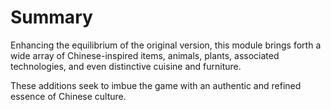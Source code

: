 # Summary

Enhancing the equilibrium of the original version, this module brings forth a wide array of Chinese-inspired items, animals, plants, associated technologies, and even distinctive cuisine and furniture.

These additions seek to imbue the game with an authentic and refined essence of Chinese culture.
